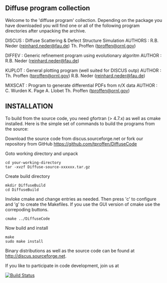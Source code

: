 Diffuse program collection
----------------------------------------------------------------

Welcome to the 'diffuse program' collection. Depending on the
package you have downloaded you will find one or all of the
following program directories after unpacking the archive.

DISCUS  : Diffuse Scattering & Defect Structure Simulation
AUTHORS : R.B. Neder  (reinhard.neder@fau.de)
          Th. Proffen (tproffen@ornl.gov)

DIFFEV  : Generic refinement program using evolutionary algoritm
AUTHOR  : R.B. Neder  (reinhard.neder@fau.de)

KUPLOT  : General plotting program (well suited for DISCUS outp)
AUTHOR  : Th. Proffen (tproffen@ornl.gov)
          R.B. Neder  (reinhard.neder@fau.de)

MIXSCAT : Program to generate differential PDFs from n/X data
AUTHOR  : C. Wurden K. Page A. Llobet
          Th. Proffen (tproffen@ornl.gov)

INSTALLATION
----------------------------------------------------------------

To build from the source code, you need gfortran (> 4.7.x) as
well as cmake installed. Here is the simple set of commands 
to build the programs from the source:

Download the source code from discus.sourceforge.net or fork
our repository from GitHub https://github.com/tproffen/DiffuseCode

 Goto working directory and unpack

    cd your-working-directory
    tar -xvzf Diffuse-source-xxxxxx.tar.gz

Create build directory

    mkdir DiffuseBuild
    cd DiffuseBuild

Invloke cmake and change entries as needed. Then press 'c'
to configure and 'g' to create the Makefiles. If you use the GUI
version of cmake use the correpoding buttons.
  
    cmake ../DiffuseCode

Now build and install

    make
    sudo make install


Binary distributions as well as the source code can be found 
at http://discus.sourceforge.net.

If you like to participate in code development, join us at


[![Build Status](https://travis-ci.org/tproffen/DiffuseCode.svg?branch=master)](https://travis-ci.org/tproffen/DiffuseCode)
